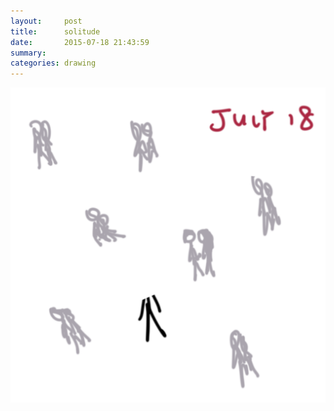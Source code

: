 ```yaml
---
layout:     post
title:      solitude
date:       2015-07-18 21:43:59
summary:    
categories: drawing
---
```

![solitude](/images/_diary/solitude.png "I need a girlfriend, both physically and metaphysically.")